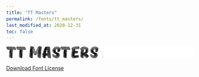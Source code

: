 ```yaml
---
title: "TT Masters"
permalink: /fonts/tt_masters/
last_modified_at: 2020-12-31
toc: false
---
```

![TT Masters](/assets/images/fonts/tt_masters.png)

[Download Font License](https://github.com/inkstitch/inkstitch/blob/kerning/fonts/tt_masters/LICENSE)

